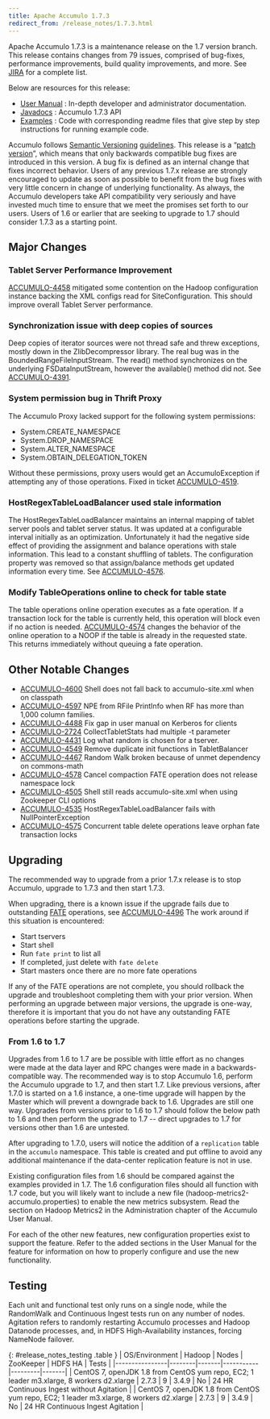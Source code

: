 ```yaml
---
title: Apache Accumulo 1.7.3
redirect_from: /release_notes/1.7.3.html
---
```


Apache Accumulo 1.7.3 is a maintenance release on the 1.7 version branch. This release contains changes from 79 issues, comprised of bug-fixes, 
performance improvements, build quality improvements, and more. See  
[JIRA][JIRA_173] for a complete list.

Below are resources for this release:

* [User Manual][user_manual] : In-depth developer and administrator documentation.
* [Javadocs][javadoc]  : Accumulo 1.7.3 API
* [Examples][examples] : Code with corresponding readme files that give step by step instructions for running example code.

Accumulo follows [Semantic Versioning][semver] [guidelines][guidelines].  This release is a 
“[patch version][patch_version]”, which  means that only backwards compatible bug fixes are introduced in this version. A bug fix is defined as 
an internal change that fixes incorrect behavior. Users of any previous 1.7.x release are strongly encouraged to update as soon as possible to benefit from the 
bug fixes with very little concern in change of underlying functionality.  As always, the Accumulo developers take API compatibility very seriously 
and have invested much time to ensure that we meet the promises set forth to our users. Users of 1.6 or earlier that are seeking to upgrade to 1.7 should 
consider 1.7.3 as a starting point.

## Major Changes

### Tablet Server Performance Improvement

[ACCUMULO-4458] mitigated some contention on the Hadoop configuration instance backing the XML configs 
read for SiteConfiguration. This should improve overall Tablet Server performance.

### Synchronization issue with deep copies of sources

Deep copies of iterator sources were not thread safe and threw exceptions, mostly down in the ZlibDecompressor library. The real bug was in the 
BoundedRangeFileInputStream. The read() method synchronizes on the underlying FSDataInputStream, however the available() method did not. 
See [ACCUMULO-4391].

### System permission bug in Thrift Proxy

The Accumulo Proxy lacked support for the following system permissions:

* System.CREATE_NAMESPACE
* System.DROP_NAMESPACE
* System.ALTER_NAMESPACE
* System.OBTAIN_DELEGATION_TOKEN

Without these permissions, proxy users would get an AccumuloException if attempting
any of those operations.  Fixed in ticket [ACCUMULO-4519].

### HostRegexTableLoadBalancer used stale information

The HostRegexTableLoadBalancer maintains an internal mapping of tablet server pools and tablet server status. It was updated at a configurable interval 
initially as an optimization. Unfortunately it had the negative side effect of providing the assignment and balance operations with stale information. 
This lead to a constant shuffling of tablets. The configuration property was removed so that assign/balance methods get updated information every time. 
See [ACCUMULO-4576].

### Modify TableOperations online to check for table state

The table operations online operation executes as a fate operation. If a transaction lock for the table is currently held, this operation will block even 
if no action is needed. [ACCUMULO-4574] changes the behavior of the online operation to a NOOP if the 
table is already in the requested state. This returns immediately without queuing a fate operation.

## Other Notable Changes

* [ACCUMULO-4600] Shell does not fall back to accumulo-site.xml when on classpath
* [ACCUMULO-4597] NPE from RFile PrintInfo when RF has more than 1,000 column families.
* [ACCUMULO-4488] Fix gap in user manual on Kerberos for clients
* [ACCUMULO-2724] CollectTabletStats had multiple -t parameter
* [ACCUMULO-4431] Log what random is chosen for a tserver.
* [ACCUMULO-4549] Remove duplicate init functions in TabletBalancer
* [ACCUMULO-4467] Random Walk broken because of unmet dependency on commons-math
* [ACCUMULO-4578] Cancel compaction FATE operation does not release namespace lock
* [ACCUMULO-4505] Shell still reads accumulo-site.xml when using Zookeeper CLI options
* [ACCUMULO-4535] HostRegexTableLoadBalancer fails with NullPointerException
* [ACCUMULO-4575] Concurrent table delete operations leave orphan fate transaction locks

## Upgrading

The recommended way to upgrade from a prior 1.7.x release is to stop Accumulo, upgrade to 1.7.3 and then start 1.7.3. 

When upgrading, there is a known issue if the upgrade fails due to outstanding [FATE]
operations, see [ACCUMULO-4496] The work around if this situation is encountered:
    
* Start tservers
* Start shell
* Run `fate print` to list all
* If completed, just delete with `fate delete`
* Start masters once there are no more fate operations

If any of the FATE operations are not complete, you should rollback the upgrade and troubleshoot completing them with your prior version. 
When performing an upgrade between major versions, the upgrade is one-way, therefore it is important that you do not have any outstanding 
FATE operations before starting the upgrade.

### From 1.6 to 1.7

Upgrades from 1.6 to 1.7 are be possible with little effort as no changes were made at the data layer and RPC changes
were made in a backwards-compatible way. The recommended way is to stop Accumulo 1.6, perform the Accumulo upgrade to
1.7, and then start 1.7. Like previous versions, after 1.7.0 is started on a 1.6 instance, a one-time upgrade will
happen by the Master which will prevent a downgrade back to 1.6. Upgrades are still one way. Upgrades from versions
prior to 1.6 to 1.7 should follow the below path to 1.6 and then perform the upgrade to 1.7 -- direct upgrades to 1.7
for versions other than 1.6 are untested.

After upgrading to 1.7.0, users will notice the addition of a `replication` table in the `accumulo` namespace. This
table is created and put offline to avoid any additional maintenance if the data-center replication feature is not
in use.

Existing configuration files from 1.6 should be compared against the examples provided in 1.7. The 1.6 configuration
files should all function with 1.7 code, but you will likely want to include a new file (hadoop-metrics2-accumulo.properties)
to enable the new metrics subsystem. Read the section on Hadoop Metrics2 in the Administration chapter of the Accumulo User Manual.

For each of the other new features, new configuration properties exist to support the feature. Refer to the added
sections in the User Manual for the feature for information on how to properly configure and use the new functionality.
    
## Testing

Each unit and functional test only runs on a single node, while the RandomWalk and Continuous Ingest tests run on any number of nodes. Agitation refers to randomly restarting Accumulo processes and Hadoop Datanode processes, and, in HDFS High-Availability instances, forcing NameNode failover.

{: #release_notes_testing .table }
| OS/Environment | Hadoop | Nodes | ZooKeeper | HDFS HA | Tests |
|----------------|--------|-------|-----------|---------|-------|
| CentOS 7, openJDK 1.8 from CentOS yum repo, EC2; 1 leader m3.xlarge, 8 workers d2.xlarge | 2.7.3 | 9 | 3.4.9 | No | 24 HR Continuous Ingest without Agitation |
| CentOS 7, openJDK 1.8 from CentOS yum repo, EC2; 1 leader m3.xlarge, 8 workers d2.xlarge | 2.7.3 | 9 | 3.4.9 | No | 24 HR Continuous Ingest Agitation |

[JIRA_173]: https://issues.apache.org/jira/secure/ReleaseNote.jspa?projectId=12312121&version=12335841
[user_manual]: http://accumulo.apache.org/1.7/accumulo_user_manual.html
[javadoc]: http://accumulo.apache.org/1.7/apidocs/
[examples]: http://accumulo.apache.org/1.7/examples/
[semver]: http://semver.org/
[guidelines]: https://github.com/apache/accumulo/blob/1.7/README.md#api
[patch_version]: http://semver.org/#spec-item-6
[ACCUMULO-4458]: https://issues.apache.org/jira/browse/ACCUMULO-4458
[ACCUMULO-4391]: https://issues.apache.org/jira/browse/ACCUMULO-4391
[ACCUMULO-4519]: https://issues.apache.org/jira/browse/ACCUMULO-4519
[ACCUMULO-4576]: https://issues.apache.org/jira/browse/ACCUMULO-4576
[ACCUMULO-4574]: https://issues.apache.org/jira/browse/ACCUMULO-4574
[ACCUMULO-4600]: https://issues.apache.org/jira/browse/ACCUMULO-4600
[ACCUMULO-4597]: https://issues.apache.org/jira/browse/ACCUMULO-4597
[ACCUMULO-4488]: https://issues.apache.org/jira/browse/ACCUMULO-4488
[ACCUMULO-2724]: https://issues.apache.org/jira/browse/ACCUMULO-2724
[ACCUMULO-4431]: https://issues.apache.org/jira/browse/ACCUMULO-4431
[ACCUMULO-4549]: https://issues.apache.org/jira/browse/ACCUMULO-4549
[ACCUMULO-4467]: https://issues.apache.org/jira/browse/ACCUMULO-4467
[ACCUMULO-4578]: https://issues.apache.org/jira/browse/ACCUMULO-4578
[ACCUMULO-4505]: https://issues.apache.org/jira/browse/ACCUMULO-4505
[ACCUMULO-4535]: https://issues.apache.org/jira/browse/ACCUMULO-4535
[ACCUMULO-4575]: https://issues.apache.org/jira/browse/ACCUMULO-4575
[FATE]: http://accumulo.apache.org/1.7/accumulo_user_manual.html#_fault_tolerant_executor_fate
[ACCUMULO-4496]: https://issues.apache.org/jira/browse/ACCUMULO-4496
